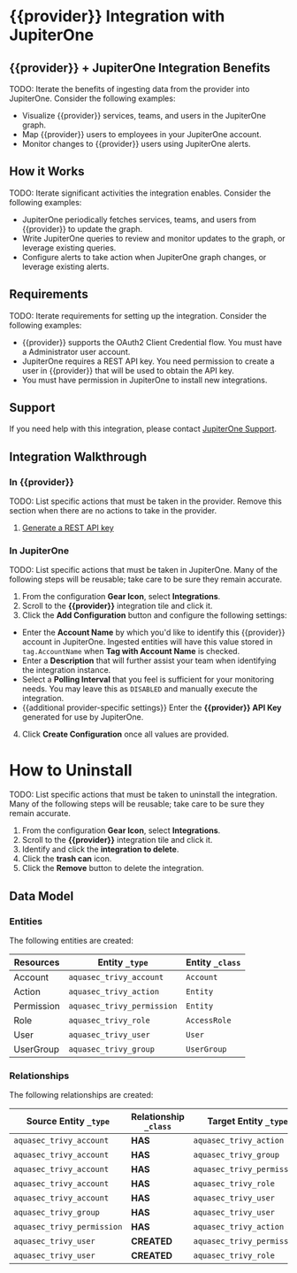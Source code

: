 # {{provider}} Integration with JupiterOne

## {{provider}} + JupiterOne Integration Benefits

TODO: Iterate the benefits of ingesting data from the provider into JupiterOne.
Consider the following examples:

- Visualize {{provider}} services, teams, and users in the JupiterOne graph.
- Map {{provider}} users to employees in your JupiterOne account.
- Monitor changes to {{provider}} users using JupiterOne alerts.

## How it Works

TODO: Iterate significant activities the integration enables. Consider the
following examples:

- JupiterOne periodically fetches services, teams, and users from {{provider}}
  to update the graph.
- Write JupiterOne queries to review and monitor updates to the graph, or
  leverage existing queries.
- Configure alerts to take action when JupiterOne graph changes, or leverage
  existing alerts.

## Requirements

TODO: Iterate requirements for setting up the integration. Consider the
following examples:

- {{provider}} supports the OAuth2 Client Credential flow. You must have a
  Administrator user account.
- JupiterOne requires a REST API key. You need permission to create a user in
  {{provider}} that will be used to obtain the API key.
- You must have permission in JupiterOne to install new integrations.

## Support

If you need help with this integration, please contact
[JupiterOne Support](https://support.jupiterone.io).

## Integration Walkthrough

### In {{provider}}

TODO: List specific actions that must be taken in the provider. Remove this
section when there are no actions to take in the provider.

1. [Generate a REST API key](https://example.com/docs/generating-api-keys)

### In JupiterOne

TODO: List specific actions that must be taken in JupiterOne. Many of the
following steps will be reusable; take care to be sure they remain accurate.

1. From the configuration **Gear Icon**, select **Integrations**.
2. Scroll to the **{{provider}}** integration tile and click it.
3. Click the **Add Configuration** button and configure the following settings:

- Enter the **Account Name** by which you'd like to identify this {{provider}}
  account in JupiterOne. Ingested entities will have this value stored in
  `tag.AccountName` when **Tag with Account Name** is checked.
- Enter a **Description** that will further assist your team when identifying
  the integration instance.
- Select a **Polling Interval** that you feel is sufficient for your monitoring
  needs. You may leave this as `DISABLED` and manually execute the integration.
- {{additional provider-specific settings}} Enter the **{{provider}} API Key**
  generated for use by JupiterOne.

4. Click **Create Configuration** once all values are provided.

# How to Uninstall

TODO: List specific actions that must be taken to uninstall the integration.
Many of the following steps will be reusable; take care to be sure they remain
accurate.

1. From the configuration **Gear Icon**, select **Integrations**.
2. Scroll to the **{{provider}}** integration tile and click it.
3. Identify and click the **integration to delete**.
4. Click the **trash can** icon.
5. Click the **Remove** button to delete the integration.

<!-- {J1_DOCUMENTATION_MARKER_START} -->
<!--
********************************************************************************
NOTE: ALL OF THE FOLLOWING DOCUMENTATION IS GENERATED USING THE
"j1-integration document" COMMAND. DO NOT EDIT BY HAND! PLEASE SEE THE DEVELOPER
DOCUMENTATION FOR USAGE INFORMATION:

https://github.com/JupiterOne/sdk/blob/main/docs/integrations/development.md
********************************************************************************
-->

## Data Model

### Entities

The following entities are created:

| Resources  | Entity `_type`             | Entity `_class` |
| ---------- | -------------------------- | --------------- |
| Account    | `aquasec_trivy_account`    | `Account`       |
| Action     | `aquasec_trivy_action`     | `Entity`        |
| Permission | `aquasec_trivy_permission` | `Entity`        |
| Role       | `aquasec_trivy_role`       | `AccessRole`    |
| User       | `aquasec_trivy_user`       | `User`          |
| UserGroup  | `aquasec_trivy_group`      | `UserGroup`     |

### Relationships

The following relationships are created:

| Source Entity `_type`      | Relationship `_class` | Target Entity `_type`      |
| -------------------------- | --------------------- | -------------------------- |
| `aquasec_trivy_account`    | **HAS**               | `aquasec_trivy_action`     |
| `aquasec_trivy_account`    | **HAS**               | `aquasec_trivy_group`      |
| `aquasec_trivy_account`    | **HAS**               | `aquasec_trivy_permission` |
| `aquasec_trivy_account`    | **HAS**               | `aquasec_trivy_role`       |
| `aquasec_trivy_account`    | **HAS**               | `aquasec_trivy_user`       |
| `aquasec_trivy_group`      | **HAS**               | `aquasec_trivy_user`       |
| `aquasec_trivy_permission` | **HAS**               | `aquasec_trivy_action`     |
| `aquasec_trivy_user`       | **CREATED**           | `aquasec_trivy_permission` |
| `aquasec_trivy_user`       | **CREATED**           | `aquasec_trivy_role`       |

<!--
********************************************************************************
END OF GENERATED DOCUMENTATION AFTER BELOW MARKER
********************************************************************************
-->
<!-- {J1_DOCUMENTATION_MARKER_END} -->
